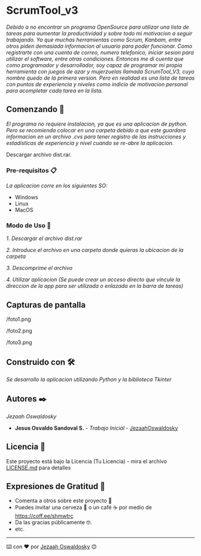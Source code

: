 # ScrumTool_v3

_Debido a no encontrar un programa OpenSource para utilizar una lista de tareas para aumentar la productividad y sobre todo mi motivacion a seguir trabajando. Ya que muchas herramientas como Scrum, Kanbam, entre otros piden demasiada informacion al usuario para poder funcionar. Como registrarte con una cuenta de correo, numero telefonico, iniciar sesion para utilizar el software, entre otras condiciones. Entonces me di cuenta que como programador y desarrollador, soy capaz de programar mi propia herramienta con juegos de azar y mujerzuelas llamada ScrumTool_V3, cuyo nombre quedo de la primera version. Pero en realidad es una lista de tareas con puntos de experiencia y niveles como indicio de motivacion personal para acompletar cada tarea en la lista._

## Comenzando 🚀

_El programa no requiere instalacion, ya que es una aplicacion de python. Pero se recomienda colocar en una carpeta debido a que este guardara informacion en un archivo .cvs para tener registro de las instrucciones y estadisticas de experiencia y nivel cuando se re-abre la aplicacion._

Descargar archivo dist.rar.


### Pre-requisitos 📋

_La aplicacion corre en los siguientes SO:_

* Windows
* Linux
* MacOS

### Modo de Uso 🔧

_1. Descargar el archivo dist.rar_

_2. Introduce el archivo en una carpeta donde quieras la ubicacion de la carpeta_

_3. Descomprime el archivo_

_4. Utilizar aplicacion (Se puede crear un acceso directo que vincule la direccion de la app para ser utilizada o enlazada en la barra de tareas)_

## Capturas de pantalla 
/foto1.png

/foto2.png

/foto3.png

## Construido con 🛠️

_Se desarrollo la aplicacion utilizando Python y la biblioteca Tkinter_


## Autores ✒️

_Jezaah Oswaldosky_

* **Jesus Osvaldo Sandoval S.** - *Trabajo Inicial* - [JezaahOswaldosky](https://github.com/JezaahOswaldosky)

## Licencia 📄

Este proyecto está bajo la Licencia (Tu Licencia) - mira el archivo [LICENSE.md](LICENSE.md) para detalles

## Expresiones de Gratitud 🎁

* Comenta a otros sobre este proyecto 📢
* Puedes invitar una cerveza 🍺 o un café ☕ por medio de https://coff.ee/shmwtrc  
* Da las gracias públicamente 🤓.
* etc.

---
⌨️ con ❤️ por [Jezaah Oswaldosky](https://github.com/JezaahOswaldosky) 😊
